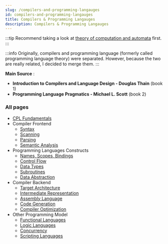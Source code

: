 ```yaml
---
slug: /compilers-and-programming-langauges
id: compilers-and-programming-langauges
title: Compilers & Programming Langauges
description: Compilers & Programming Langauges
---
```


:::tip
Recommend taking a look at [theory of computation and automata](/theory-of-computation-and-automata) first.
:::

:::info
Originally, compilers and programming language (formerly called programming language theory) were separated. However, because the two are really related, I decided to merge them.
:::

**Main Source** :

- **Introduction to Compilers and Language Design - Douglas Thain** (book 1)
- **Programming Language Pragmatics - Michael L. Scott** (book 2)

### All pages

- [CPL Fundamentals](compilers-and-programming-langauges/cpl-fundamentals)
- Compiler Frontend
  - [Syntax](compilers-and-programming-langauges/syntax)
  - [Scanning](compilers-and-programming-langauges/scanning)
  - [Parsing](compilers-and-programming-langauges/parsing)
  - [Semantic Analysis](compilers-and-programming-langauges/semantic-analysis)
- Programming Languages Constructs
  - [Names, Scopes, Bindings](compilers-and-programming-langauges/names-scopes-bindings)
  - [Control Flow](compilers-and-programming-langauges/control-flow)
  - [Data Types](compilers-and-programming-langauges/data-types)
  - [Subroutines](compilers-and-programming-langauges/subroutines)
  - [Data Abstraction](compilers-and-programming-langauges/data-abstraction)
- Compiler Backend
  - [Target Architecture](compilers-and-programming-langauges/target-architecture)
  - [Intermediate Representation](compilers-and-programming-langauges/intermediate-representation)
  - [Assembly Language](compilers-and-programming-langauges/assembly-language)
  - [Code Generation](compilers-and-programming-langauges/code-generation)
  - [Compiler Optimization](compilers-and-programming-langauges/compiler-optimization)
- Other Programming Model
  - [Functional Languages](compilers-and-programming-langauges/functional-languages)
  - [Logic Languages](compilers-and-programming-langauges/logic-languages)
  - [Concurrency](compilers-and-programming-langauges/concurrency)
  - [Scripting Languages](compilers-and-programming-langauges/scripting-languages)
